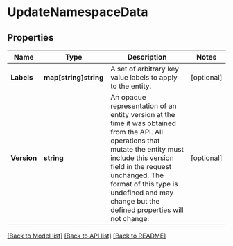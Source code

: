 # UpdateNamespaceData

## Properties

Name | Type | Description | Notes
------------ | ------------- | ------------- | -------------
**Labels** | **map[string]string** | A set of arbitrary key value labels to apply to the entity.  | [optional] 
**Version** | **string** | An opaque representation of an entity version at the time it was obtained from the API. All operations that mutate the entity must include this version field in the request unchanged. The format of this type is undefined and may change but the defined properties will not change.  | [optional] 

[[Back to Model list]](../README.md#documentation-for-models) [[Back to API list]](../README.md#documentation-for-api-endpoints) [[Back to README]](../README.md)


